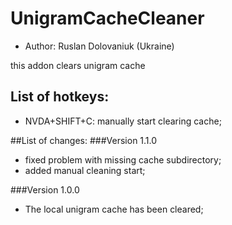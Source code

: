 # UnigramCacheCleaner

* Author: Ruslan Dolovaniuk (Ukraine)

this addon clears unigram cache

## List of hotkeys:
* NVDA+SHIFT+C: manually start clearing cache;

##List of changes:
###Version 1.1.0
* fixed problem with missing cache subdirectory;
* added manual cleaning start;

###Version 1.0.0
* The local unigram cache has been cleared;
